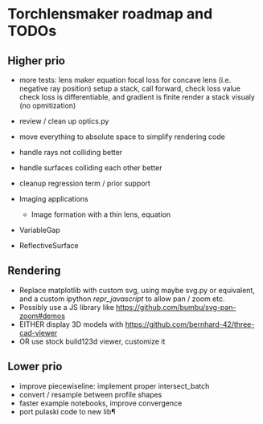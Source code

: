 # Torchlensmaker roadmap and TODOs

## Higher prio

*  more tests:
    lens maker equation
    focal loss for concave lens (i.e. negative ray position)
    setup a stack, call forward, check loss value
    check loss is differentiable, and gradient is finite
    render a stack visualy (no opmitization)


* review / clean up optics.py
* move everything to absolute space to simplify rendering code

* handle rays not colliding better
* handle surfaces colliding each other better
* cleanup regression term / prior support
* Imaging applications
    * Image formation with a thin lens, equation

* VariableGap
* ReflectiveSurface

## Rendering

* Replace matplotlib with custom svg, using maybe svg.py or equivalent, and a custom ipython _repr_javascript_ to allow pan / zoom etc.
* Possibly use a JS library like https://github.com/bumbu/svg-pan-zoom#demos
* EITHER display 3D models with https://github.com/bernhard-42/three-cad-viewer
* OR use stock build123d viewer, customize it

## Lower prio

* improve piecewiseline: implement proper intersect_batch
* convert / resample between profile shapes
* faster example notebooks, improve convergence
* port pulaski code to new lib¶
